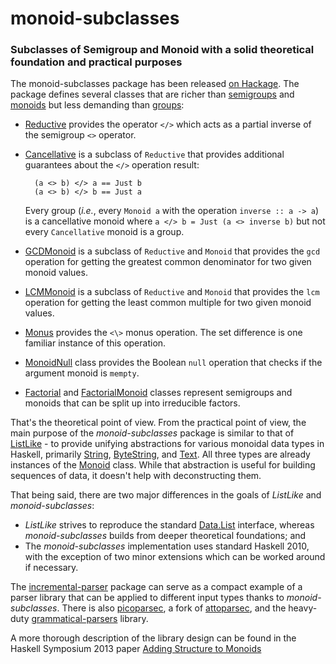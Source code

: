 monoid-subclasses
=================

### Subclasses of Semigroup and Monoid with a solid theoretical foundation and practical purposes ###

The monoid-subclasses package has been released [on
Hackage](http://hackage.haskell.org/package/monoid-subclasses). The package defines several classes that are richer
than [semigroups](http://hackage.haskell.org/package/base/docs/Data-Semigroup.html#t:Semigroup) and
[monoids](http://hackage.haskell.org/package/base/docs/Data-Monoid.html#t:Monoid) but less demanding than
[groups](http://hackage.haskell.org/package/groups/docs/Data-Group.html):

* [Reductive](http://hackage.haskell.org/package/monoid-subclasses/docs/Data-Semigroup-Cancellative.html#t:Reductive)
provides the operator `</>` which acts as a partial inverse of the semigroup `<>` operator.
* [Cancellative](http://hackage.haskell.org/package/monoid-subclasses/docs/Data-Semigroup-Cancellative.html#t:Cancellative)
is a subclass of `Reductive` that provides additional guarantees about the `</>` operation result:

        (a <> b) </> a == Just b
        (a <> b) </> b == Just a

    Every group (*i.e.*, every `Monoid a` with the operation `inverse :: a -> a`) is a cancellative monoid where `a </> b = Just (a <> inverse b)` but not every `Cancellative` monoid is a group.
    
* [GCDMonoid](http://hackage.haskell.org/package/monoid-subclasses/docs/Data-Monoid-GCD.html#t:GCDMonoid) is a subclass of `Reductive` and `Monoid` that provides the `gcd` operation for getting the greatest common denominator for two given monoid values.
* [LCMMonoid](http://hackage.haskell.org/package/monoid-subclasses/docs/Data-Monoid-LCM.html#t:LCMMonoid) is a subclass of `Reductive` and `Monoid` that provides the `lcm` operation for getting the least common multiple for two given monoid values.
* [Monus](http://hackage.haskell.org/package/monoid-subclasses/docs/Data-Monus.html#t:Monus) provides the `<\>` monus operation. The set difference is one familiar instance of this operation.
* [MonoidNull](http://hackage.haskell.org/package/monoid-subclasses/docs/Data-Monoid-Null.html) class provides the Boolean `null` operation that checks if the argument monoid is `mempty`.
* [Factorial](http://hackage.haskell.org/package/monoid-subclasses/docs/Data-Semigroup-Factorial.html) and [FactorialMonoid](http://hackage.haskell.org/package/monoid-subclasses/docs/Data-Monoid-Factorial.html) classes represent semigroups and monoids that can be split up into irreducible factors.

That's the theoretical point of view. From the practical point of view, the main purpose of the _monoid-subclasses_ package is similar to that of [ListLike](http://hackage.haskell.org/package/ListLike/docs/Data-ListLike.html) - to provide unifying abstractions for various monoidal data types in Haskell, primarily [String](http://hackage.haskell.org/package/base/docs/Data-String.html#t:String), [ByteString](http://hackage.haskell.org/package/bytestring/docs/Data-ByteString.html#t:ByteString), and [Text](http://hackage.haskell.org/package/text). All three types are already instances of the [Monoid](http://hackage.haskell.org/package/base/docs/Data-Monoid.html#t:Monoid) class. While that abstraction is useful for building sequences of data, it doesn't help with deconstructing them.

That being said, there are two major differences in the goals of _ListLike_ and _monoid-subclasses_:
  * _ListLike_ strives to reproduce the standard [Data.List](http://hackage.haskell.org/package/base/docs/Data-List.html) interface, whereas _monoid-subclasses_ builds from deeper theoretical foundations; and
  * The _monoid-subclasses_ implementation uses standard Haskell 2010, with the exception of two minor extensions which can be worked around if necessary.

The [incremental-parser](http://hackage.haskell.org/package/incremental-parser) package can serve as a compact example
of a parser library that can be applied to different input types thanks to _monoid-subclasses_. There is also
[picoparsec](http://hackage.haskell.org/package/picoparsec), a fork of
[attoparsec](http://hackage.haskell.org/package/attoparsec), and the heavy-duty
[grammatical-parsers](http://hackage.haskell.org/package/grammatical-parsers) library.

A more thorough description of the library design can be found in the Haskell Symposium 2013 paper [Adding Structure
to Monoids ](https://github.com/blamario/monoid-subclasses/wiki/Files/HaskellSymposium2013.pdf)
